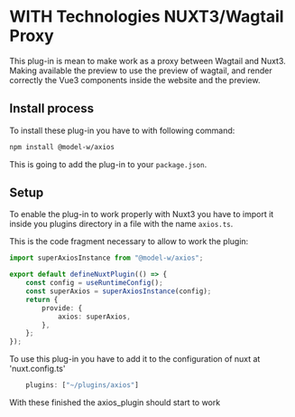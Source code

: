 # WITH Technologies NUXT3/Wagtail Proxy

This plug-in is mean to make work as a proxy between Wagtail
and Nuxt3. Making available the preview to use the preview of wagtail,
and render correctly the Vue3 components inside the website and the preview.

## Install process
To install these plug-in you have to with following command:

```bash
npm install @model-w/axios
```
This is going to add the plug-in to your `package.json`.

## Setup
To enable the plug-in to work properly with Nuxt3 you have to import it inside
you plugins directory in a file with the name `axios.ts`.

This is the code fragment necessary to allow to work the plugin:
```typescript
import superAxiosInstance from "@model-w/axios";

export default defineNuxtPlugin(() => {
    const config = useRuntimeConfig();
    const superAxios = superAxiosInstance(config);
    return {
        provide: {
            axios: superAxios,
        },
    };
});

```

To use this plug-in you have to add it to the configuration of nuxt at 'nuxt.config.ts'
```javascript
    plugins: ["~/plugins/axios"]
```

With these finished the axios_plugin should start to work
